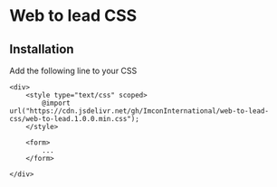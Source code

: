 # Web to lead CSS

## Installation 

Add the following line to your CSS  

```
<div>
    <style type="text/css" scoped>
        @import url("https://cdn.jsdelivr.net/gh/ImconInternational/web-to-lead-css/web-to-lead.1.0.0.min.css");
    </style>

    <form>  
        ...
    </form>

</div>
```

